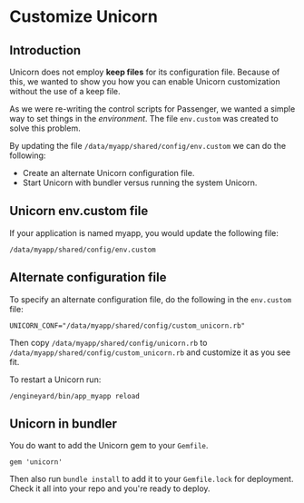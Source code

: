 # Customize Unicorn

## Introduction

Unicorn does not employ **keep files** for its configuration file.  Because of this, we wanted to show you how you can enable Unicorn customization without the use of a keep file.

As we were re-writing the control scripts for Passenger, we wanted a simple way to set things in the *environment*.  The file `env.custom` was created to solve this problem.

By updating the file `/data/myapp/shared/config/env.custom` we can do the following:

  - Create an alternate Unicorn configuration file.
  - Start Unicorn with bundler versus running the system Unicorn.

## Unicorn env.custom file

If your application is named myapp, you would update the following file:

    /data/myapp/shared/config/env.custom

## Alternate configuration file

To specify an alternate configuration file, do the following in the `env.custom` file:

    UNICORN_CONF="/data/myapp/shared/config/custom_unicorn.rb"

Then copy `/data/myapp/shared/config/unicorn.rb` to `/data/myapp/shared/config/custom_unicorn.rb` and customize it as you see fit.

To restart a Unicorn run:

    /engineyard/bin/app_myapp reload

## Unicorn in bundler

You do want to add the Unicorn gem to your `Gemfile`.

    gem 'unicorn'
    
Then also run `bundle install` to add it to your `Gemfile.lock` for deployment.  Check it all into your repo and you're ready to deploy.